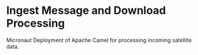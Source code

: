 # Ingest Message and Download Processing
Micronaut Deployment of Apache Camel for processing incoming satellite data.
